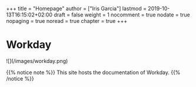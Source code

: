 +++
title = "Homepage"
author = ["Iris Garcia"]
lastmod = 2019-10-13T16:15:02+02:00
draft = false
weight = 1
nocomment = true
nodate = true
nopaging = true
noread = true
chapter = true
+++

<h1>Workday</h1>
![](/images/workday.png)

{{% notice note %}}
This site hosts the documentation of Workday.
{{% /notice %}}
